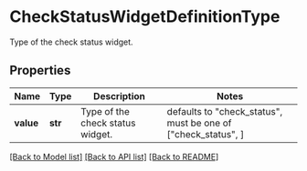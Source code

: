 # CheckStatusWidgetDefinitionType

Type of the check status widget.

## Properties
Name | Type | Description | Notes
------------ | ------------- | ------------- | -------------
**value** | **str** | Type of the check status widget. | defaults to "check_status",  must be one of ["check_status", ]

[[Back to Model list]](README.md#documentation-for-models) [[Back to API list]](README.md#documentation-for-api-endpoints) [[Back to README]](README.md)


